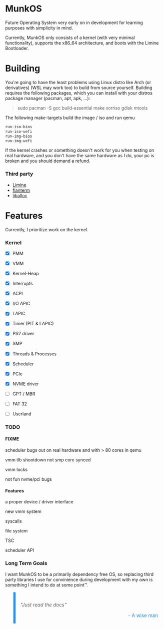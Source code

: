 # MunkOS

Future Operating System very early on in development for learning purposes with simplicity in mind.

Currently, MunkOS only consists of a kernel (with very minimal functionality), supports the x86_64 architecture, and boots with the Limine Bootloader.

# Building

You're going to have the least problems using Linux distro like Arch (or derivatives) (WSL may work too) to build from source yourself. Building requires the following packages, which you can install with your distros package manager (pacman, apt, apk, ...):

> sudo pacman -S gcc build-essential make xorriso gdisk mtools

The following make-targets build the image / iso and run qemu

```sh
run-iso-bios
run-iso-uefi
run-img-bios
run-img-uefi
```

If the kernel crashes or something doesn't work for you when testing on real hardware, and you don't have the same hardware as I do, your pc is broken and you should demand a refund.

### Third party

- [Limine](https://www.github.com/limine-bootloader/limine)
- [flanterm](https://github.com/mintsuki/flanterm)
- [liballoc](https://github.com/blanham/liballoc)

# Features

Currently, I prioritize work on the kernel.

### Kernel

- [x] PMM
- [x] VMM
- [x] Kernel-Heap
- [x] Interrupts
- [x] ACPI
- [x] I/O APIC
- [x] LAPIC
- [x] Timer (PIT & LAPIC)
- [x] PS2 driver
- [x] SMP
- [x] Threads & Processes
- [x] Scheduler
- [x] PCIe
- [x] NVME driver
- [ ] GPT / MBR
- [ ] FAT 32
- [ ] Userland


### TODO

#### FIXME

scheduler bugs out on real hardware and with > 80 cores in qemu

vmm tlb shootdown not smp core synced

vmm locks

not fun nvme/pci bugs

#### Features

a proper device / driver interface

new vmm system

syscalls

file system

TSC

scheduler API

### Long Term Goals

I want MunkOS to be a primarily dependency free OS, so replacing third party libraries I use for convinience during development with my own is something I intend to do at some point™.

<blockquote style="border-left: 0.5em solid rgb(30,144,255);
    padding: 1em; font-size: 1.1em;">
    <p style="font-style: italic">"Just read the docs"</p>
    <footer style="color: rgb(30,144,255); text-align: right;">- A wise man</footer>
</blockquote>